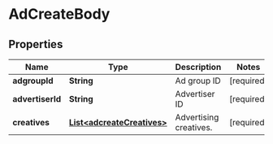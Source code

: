 # AdCreateBody

## Properties
Name | Type | Description | Notes
------------ | ------------- | ------------- | -------------
**adgroupId** | **String** | Ad group ID |[required]  
**advertiserId** | **String** | Advertiser ID |[required]  
**creatives** | [**List&lt;adcreateCreatives&gt;**](adcreateCreatives.md) | Advertising creatives. |[required]  
